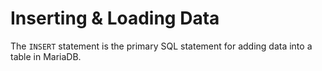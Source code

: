 # Inserting & Loading Data

The `INSERT` statement is the primary SQL statement for adding data into a table in MariaDB.